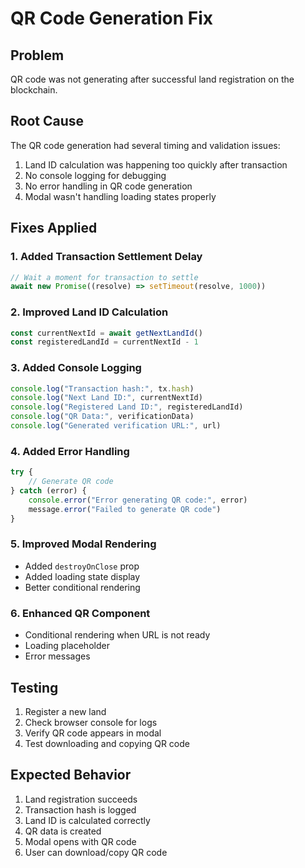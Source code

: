 # QR Code Generation Fix

## Problem

QR code was not generating after successful land registration on the blockchain.

## Root Cause

The QR code generation had several timing and validation issues:

1. Land ID calculation was happening too quickly after transaction
2. No console logging for debugging
3. No error handling in QR code generation
4. Modal wasn't handling loading states properly

## Fixes Applied

### 1. Added Transaction Settlement Delay

```typescript
// Wait a moment for transaction to settle
await new Promise((resolve) => setTimeout(resolve, 1000))
```

### 2. Improved Land ID Calculation

```typescript
const currentNextId = await getNextLandId()
const registeredLandId = currentNextId - 1
```

### 3. Added Console Logging

```typescript
console.log("Transaction hash:", tx.hash)
console.log("Next Land ID:", currentNextId)
console.log("Registered Land ID:", registeredLandId)
console.log("QR Data:", verificationData)
console.log("Generated verification URL:", url)
```

### 4. Added Error Handling

```typescript
try {
	// Generate QR code
} catch (error) {
	console.error("Error generating QR code:", error)
	message.error("Failed to generate QR code")
}
```

### 5. Improved Modal Rendering

- Added `destroyOnClose` prop
- Added loading state display
- Better conditional rendering

### 6. Enhanced QR Component

- Conditional rendering when URL is not ready
- Loading placeholder
- Error messages

## Testing

1. Register a new land
2. Check browser console for logs
3. Verify QR code appears in modal
4. Test downloading and copying QR code

## Expected Behavior

1. Land registration succeeds
2. Transaction hash is logged
3. Land ID is calculated correctly
4. QR data is created
5. Modal opens with QR code
6. User can download/copy QR code
